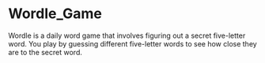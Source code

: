# Wordle_Game
Wordle is a daily word game that involves figuring out a secret five-letter word. You play by guessing different five-letter words to see how close they are to the secret word.
